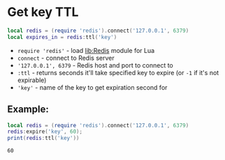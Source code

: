 # Get key TTL

```lua
local redis = (require 'redis').connect('127.0.0.1', 6379)
local expires_in = redis:ttl('key')
```

- `require 'redis'` - load [lib:Redis](https://onelinerhub.com/lua-redis/how-to-install-lua-redis-module) module for Lua
- `connect` - connect to Redis server
- `'127.0.0.1', 6379` - Redis host and port to connect to
- `:ttl` - returns seconds it'll take specified key to expire (or `-1` if it's not expirable)
- `'key'` - name of the key to get expiration second for

## Example: 
```lua
local redis = (require 'redis').connect('127.0.0.1', 6379)
redis:expire('key', 60);
print(redis:ttl('key'))
```
```
60

```

